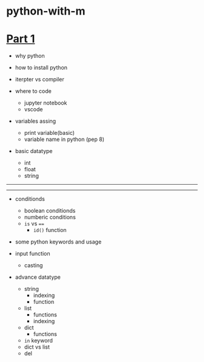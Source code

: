 # python-with-m

# [Part 1](https://github.com/bigmpc/python-with-m/blob/main/Part_1.md)
- why python
- how to install python
- iterpter vs compiler
- where to code
    - jupyter notebook
    - vscode
- variables assing
    - print variable(basic)
    - variable name in python (pep 8)
    
    
- basic datatype
    - int
    - float
    - string

---
----
- conditionds
    - boolean conditionds
    - numberic conditions
    - ‍‍`is` vs `==`
        - `id()` function
- some python keywords and usage
- input function
    - casting

- advance datatype
    - string 
        - indexing
        - function
    - list
        - functions
        - indexing
    - dict
        - functions
    - `in` keyword
    - dict vs list
    - del 